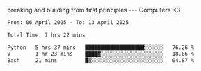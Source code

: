 breaking and building from first principles --- Computers <3

<!--START_SECTION:waka-->

```txt
From: 06 April 2025 - To: 13 April 2025

Total Time: 7 hrs 22 mins

Python   5 hrs 37 mins   ███████████████████░░░░░░   76.26 %
V        1 hr 23 mins    ████▓░░░░░░░░░░░░░░░░░░░░   18.86 %
Bash     21 mins         █▒░░░░░░░░░░░░░░░░░░░░░░░   04.87 %
```

<!--END_SECTION:waka-->
